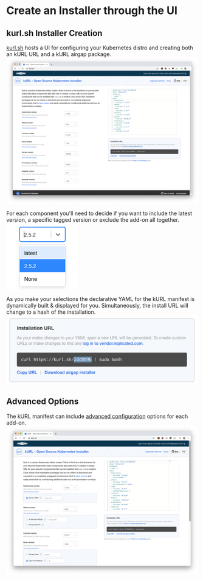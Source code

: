 # Create an Installer through the UI

## kurl.sh Installer Creation
[kurl.sh](https://kurl.sh) hosts a UI for configuring your Kubernetes distro and creating both an kURL URL and a kURL airgap package.  
![kurl](../../static/images/kurl.png)

For each component you'll need to decide if you want to include the latest version, a specific tagged version or exclude the add-on all together.  
![kurl-pin](../../static/images/kurl-pin.png)

As you make your selections the declarative YAML for the kURL manifest is dynamically built & displayed for you. Simultaneously, the install URL will change to a hash of the installation.  
![kurl-url](../../static/images/kurl-url.png)

## Advanced Options
The kURL manifest can include [advanced configuration](add-on-adv-options) options for each add-on.  
![kurl-advanced](../../static/images/kurl-advanced.png)

